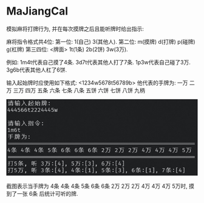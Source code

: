 # MaJiangCal

模拟麻将打牌行为, 并在每次摸牌之后且能听牌时给出指示:

麻将指令格式共4位:
  第一位: 1(自己) 3(其他人).
  第二位: m(摸牌) d(打牌) p(碰牌) g(杠牌)
  第三四位: <牌面> 1t(1条) 2b(2饼) 3w(3万).
  
例如:
1m4t代表自己摸了4条.
3d7t代表其他人打了7条.
1p3w代表自己碰了3万.
3g6b代表其他人杠了6饼.

输入起始牌时应使用如下格式:
<1234w5678t56789b>
他代表的手牌为: 一万 二万 三万 四万 五条 六条 七条 八条 五饼 六饼 七饼 八饼 九柄

![image](public/image/MaJiangCal.png)

截图表示当手牌为 4条 4条 4条 5条 6条 6条 2万 2万 2万 4万 4万 4万 5万时, 摸到了一张 6条 后统计可听的牌.
